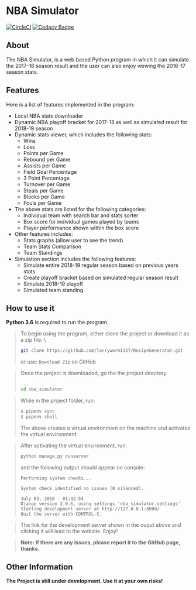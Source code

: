 # NBA Simulator
[![CircleCI](https://circleci.com/gh/larryworm1127/nba_simulator.svg?style=svg)](https://circleci.com/gh/larryworm1127/nba_simulator)
[![Codacy Badge](https://api.codacy.com/project/badge/Grade/37a20c287c1140cdb2b77148447a2cc1)](https://www.codacy.com/app/larryworm1127/nba_simulator?utm_source=github.com&amp;utm_medium=referral&amp;utm_content=larryworm1127/nba_simulator&amp;utm_campaign=Badge_Grade)

## About
The NBA Simulator, is a web based Python program in which it can simulate the 2017-18 season result
and the user can also enjoy viewing the 2016-17 season stats.

## Features
Here is a list of features implemented in the program:
- Local NBA stats downloader
- Dynamic NBA playoff bracket for 2017-18 as well as simulated result for 2018-19 season
- Dynamic stats viewer, which includes the following stats:
    - Wins 
    - Loss
    - Points per Game
    - Rebound per Game
    - Assists per Game
    - Field Goal Percentage
    - 3 Point Percentage
    - Turnover per Game
    - Steals per Game
    - Blocks per Game
    - Fouls per Game
- The above stats are listed for the following categories:
    - Individual team with search bar and stats sorter
    - Box score for individual games played by teams
    - Player performance shown within the box score
- Other features includes:
    - Stats graphs (allow user to see the trend)
    - Team Stats Comparison
    - Team Standings
- Simulation section includes the following features:
    - Simulate entire 2018-19 regular season based on previous years stats
    - Create playoff bracket based on simulated regular season result
    - Simulate 2018-19 playoff
    - Simulated team standing
    
## How to use it
**Python 3.6** is required to run the program.
>To begin using the program, either clone the project or download it as a zip file: \
> ```bash
> git clone https://github.com/larryworm1127/RecipeGenerator.git
> ```
> or use: ```Download Zip``` on GitHub

> Once the project is downloaded, go the the project directory
> ```bash
> ...
> cd nba_simulator   
>```
    
    
> While in the project folder, run:
> ```bash
> $ pipenv sync
> $ pipenv shell
>  ```
> The above creates a virtual environment on the machine and activates the virtual environment 

> After activating the virtual environment, run:
> ```bash
> python manage.py runserver
> ```
> and the following output should appear on console:
> ```
> Performing system checks...
>
> System check identified no issues (0 silenced).
> 
> July 03, 2018 - 01:42:54
> Django version 2.0.6, using settings 'nba_simulator.settings'
> Starting development server at http://127.0.0.1:8000/
> Quit the server with CONTROL-C.
> ```

> The link for the development server shown in the ouput above and clicking it will lead to the website.
> Enjoy!

> **Note: If there are any issues, please report it to the GitHub page, thanks.**
    
## Other Information
**The Project is still under development. Use it at your own risks!**
